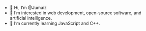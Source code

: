 - 👋 Hi, I’m @Jumaiz
- 👀 I’m interested in web development, open-source software, and artificial intelligence.
- 🌱 I’m currently learning JavaScript and C++.


<!---
Jumaiz/Jumaiz is a ✨ special ✨ repository because its `README.md` (this file) appears on your GitHub profile.
You can click the Preview link to take a look at your changes.
--->
